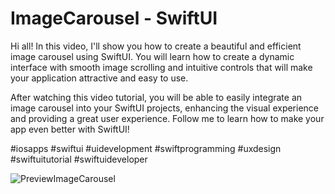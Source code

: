 # ImageCarousel - SwiftUI

Hi all! In this video, I'll show you how to create a beautiful and efficient image carousel using SwiftUI. You will learn how to create a dynamic interface with smooth image scrolling and intuitive controls that will make your application attractive and easy to use. 

After watching this video tutorial, you will be able to easily integrate an image carousel into your SwiftUI projects, enhancing the visual experience and providing a great user experience. Follow me to learn how to make your app even better with SwiftUI!

#iosapps #swiftui #uidevelopment #swiftprogramming #uxdesign #swiftuitutorial #swiftuideveloper


![PreviewImageCarousel](https://user-images.githubusercontent.com/127990298/232866454-3f8079e3-c924-4939-8500-a4c1b07e98ab.jpg)
